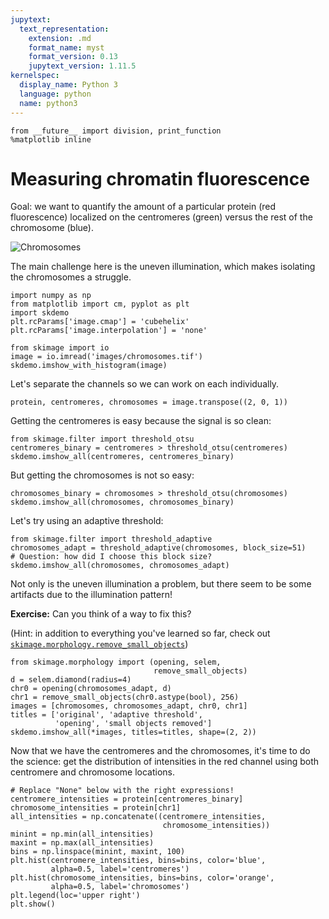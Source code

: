 ```yaml
---
jupytext:
  text_representation:
    extension: .md
    format_name: myst
    format_version: 0.13
    jupytext_version: 1.11.5
kernelspec:
  display_name: Python 3
  language: python
  name: python3
---
```


```{code-cell} ipython3
from __future__ import division, print_function
%matplotlib inline
```

# Measuring chromatin fluorescence

Goal: we want to quantify the amount of a particular protein (red fluorescence) localized on the centromeres (green) versus the rest of the chromosome (blue).

![Chromosomes](images/chromosomes.jpg)

The main challenge here is the uneven illumination, which makes isolating the chromosomes a struggle.

```{code-cell} ipython3
import numpy as np
from matplotlib import cm, pyplot as plt
import skdemo
plt.rcParams['image.cmap'] = 'cubehelix'
plt.rcParams['image.interpolation'] = 'none'
```

```{code-cell} ipython3
from skimage import io
image = io.imread('images/chromosomes.tif')
skdemo.imshow_with_histogram(image)
```

Let's separate the channels so we can work on each individually.

```{code-cell} ipython3
protein, centromeres, chromosomes = image.transpose((2, 0, 1))
```

Getting the centromeres is easy because the signal is so clean:

```{code-cell} ipython3
from skimage.filter import threshold_otsu
centromeres_binary = centromeres > threshold_otsu(centromeres)
skdemo.imshow_all(centromeres, centromeres_binary)
```

But getting the chromosomes is not so easy:

```{code-cell} ipython3
chromosomes_binary = chromosomes > threshold_otsu(chromosomes)
skdemo.imshow_all(chromosomes, chromosomes_binary)
```

Let's try using an adaptive threshold:

```{code-cell} ipython3
from skimage.filter import threshold_adaptive
chromosomes_adapt = threshold_adaptive(chromosomes, block_size=51)
# Question: how did I choose this block size?
skdemo.imshow_all(chromosomes, chromosomes_adapt)
```

Not only is the uneven illumination a problem, but there seem to be some artifacts due to the illumination pattern!

**Exercise:** Can you think of a way to fix this?

(Hint: in addition to everything you've learned so far, check out [`skimage.morphology.remove_small_objects`](http://scikit-image.org/docs/dev/api/skimage.morphology.html#skimage.morphology.remove_small_objects))

```{code-cell} ipython3
from skimage.morphology import (opening, selem,
                                remove_small_objects)
d = selem.diamond(radius=4)
chr0 = opening(chromosomes_adapt, d)
chr1 = remove_small_objects(chr0.astype(bool), 256)
images = [chromosomes, chromosomes_adapt, chr0, chr1]
titles = ['original', 'adaptive threshold',
          'opening', 'small objects removed']
skdemo.imshow_all(*images, titles=titles, shape=(2, 2))
```

Now that we have the centromeres and the chromosomes, it's time to do the science: get the distribution of intensities in the red channel using both centromere and chromosome locations.

```{code-cell} ipython3
# Replace "None" below with the right expressions!
centromere_intensities = protein[centromeres_binary]
chromosome_intensities = protein[chr1]
all_intensities = np.concatenate((centromere_intensities,
                                  chromosome_intensities))
minint = np.min(all_intensities)
maxint = np.max(all_intensities)
bins = np.linspace(minint, maxint, 100)
plt.hist(centromere_intensities, bins=bins, color='blue',
         alpha=0.5, label='centromeres')
plt.hist(chromosome_intensities, bins=bins, color='orange',
         alpha=0.5, label='chromosomes')
plt.legend(loc='upper right')
plt.show()
```
